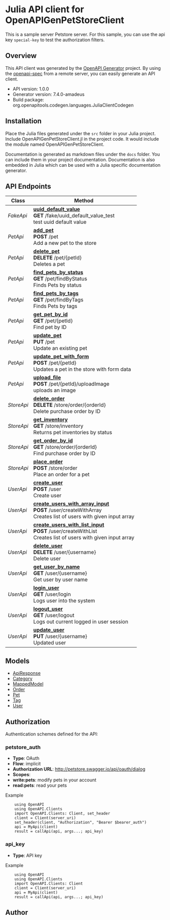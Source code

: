# Julia API client for OpenAPIGenPetStoreClient

This is a sample server Petstore server. For this sample, you can use the api key `special-key` to test the authorization filters.

## Overview
This API client was generated by the [OpenAPI Generator](https://openapi-generator.tech) project.  By using the [openapi-spec](https://openapis.org) from a remote server, you can easily generate an API client.

- API version: 1.0.0
- Generator version: 7.4.0-amadeus
- Build package: org.openapitools.codegen.languages.JuliaClientCodegen


## Installation
Place the Julia files generated under the `src` folder in your Julia project. Include OpenAPIGenPetStoreClient.jl in the project code.
It would include the module named OpenAPIGenPetStoreClient.

Documentation is generated as markdown files under the `docs` folder. You can include them in your project documentation.
Documentation is also embedded in Julia which can be used with a Julia specific documentation generator.

## API Endpoints

Class | Method
------------ | -------------
*FakeApi* | [**uuid_default_value**](docs/FakeApi.md#uuid_default_value)<br/>**GET** /fake/uuid_default_value_test<br/>test uuid default value
*PetApi* | [**add_pet**](docs/PetApi.md#add_pet)<br/>**POST** /pet<br/>Add a new pet to the store
*PetApi* | [**delete_pet**](docs/PetApi.md#delete_pet)<br/>**DELETE** /pet/{petId}<br/>Deletes a pet
*PetApi* | [**find_pets_by_status**](docs/PetApi.md#find_pets_by_status)<br/>**GET** /pet/findByStatus<br/>Finds Pets by status
*PetApi* | [**find_pets_by_tags**](docs/PetApi.md#find_pets_by_tags)<br/>**GET** /pet/findByTags<br/>Finds Pets by tags
*PetApi* | [**get_pet_by_id**](docs/PetApi.md#get_pet_by_id)<br/>**GET** /pet/{petId}<br/>Find pet by ID
*PetApi* | [**update_pet**](docs/PetApi.md#update_pet)<br/>**PUT** /pet<br/>Update an existing pet
*PetApi* | [**update_pet_with_form**](docs/PetApi.md#update_pet_with_form)<br/>**POST** /pet/{petId}<br/>Updates a pet in the store with form data
*PetApi* | [**upload_file**](docs/PetApi.md#upload_file)<br/>**POST** /pet/{petId}/uploadImage<br/>uploads an image
*StoreApi* | [**delete_order**](docs/StoreApi.md#delete_order)<br/>**DELETE** /store/order/{orderId}<br/>Delete purchase order by ID
*StoreApi* | [**get_inventory**](docs/StoreApi.md#get_inventory)<br/>**GET** /store/inventory<br/>Returns pet inventories by status
*StoreApi* | [**get_order_by_id**](docs/StoreApi.md#get_order_by_id)<br/>**GET** /store/order/{orderId}<br/>Find purchase order by ID
*StoreApi* | [**place_order**](docs/StoreApi.md#place_order)<br/>**POST** /store/order<br/>Place an order for a pet
*UserApi* | [**create_user**](docs/UserApi.md#create_user)<br/>**POST** /user<br/>Create user
*UserApi* | [**create_users_with_array_input**](docs/UserApi.md#create_users_with_array_input)<br/>**POST** /user/createWithArray<br/>Creates list of users with given input array
*UserApi* | [**create_users_with_list_input**](docs/UserApi.md#create_users_with_list_input)<br/>**POST** /user/createWithList<br/>Creates list of users with given input array
*UserApi* | [**delete_user**](docs/UserApi.md#delete_user)<br/>**DELETE** /user/{username}<br/>Delete user
*UserApi* | [**get_user_by_name**](docs/UserApi.md#get_user_by_name)<br/>**GET** /user/{username}<br/>Get user by user name
*UserApi* | [**login_user**](docs/UserApi.md#login_user)<br/>**GET** /user/login<br/>Logs user into the system
*UserApi* | [**logout_user**](docs/UserApi.md#logout_user)<br/>**GET** /user/logout<br/>Logs out current logged in user session
*UserApi* | [**update_user**](docs/UserApi.md#update_user)<br/>**PUT** /user/{username}<br/>Updated user


## Models

 - [ApiResponse](docs/ApiResponse.md)
 - [Category](docs/Category.md)
 - [MappedModel](docs/MappedModel.md)
 - [Order](docs/Order.md)
 - [Pet](docs/Pet.md)
 - [Tag](docs/Tag.md)
 - [User](docs/User.md)


<a id="authorization"></a>
## Authorization

Authentication schemes defined for the API:
<a id="petstore_auth"></a>
### petstore_auth
- **Type**: OAuth
- **Flow**: implicit
- **Authorization URL**: http://petstore.swagger.io/api/oauth/dialog
- **Scopes**: 
 - **write:pets**: modify pets in your account
 - **read:pets**: read your pets

Example
```
    using OpenAPI
    using OpenAPI.Clients
    import OpenAPI.Clients: Client, set_header
    client = Client(server_uri)
    set_header(client, "Authorization", "Bearer $bearer_auth")
    api = MyApi(client)
    result = callApi(api, args...; api_key)
```
<a id="api_key"></a>
### api_key
- **Type**: API key

Example
```
    using OpenAPI
    using OpenAPI.Clients
    import OpenAPI.Clients: Client
    client = Client(server_uri)
    api = MyApi(client)
    result = callApi(api, args...; api_key)
```

## Author



